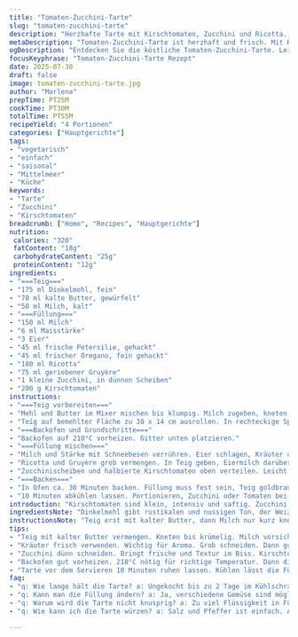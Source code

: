 ```yaml
---
title: "Tomaten-Zucchini-Tarte"
slug: "tomaten-zucchini-tarte"
description: "Herzhafte Tarte mit Kirschtomaten, Zucchini und Ricotta. Der Teig aus Dinkelmehl und Butter ist buttrig und knusprig. Füllung aus Eiern, Kräutern, Maisstärke für Bindung, Ricotta und etwas Gruyère ersetzt Feta. Zucchinischeiben bringen frische Pflanze. Abgerundet mit Basilikum und Schnittlauch. Backzeiten leicht angepasst, knusprige Kruste, saftige Füllung. Kühlzeit vor Backen reduziert. Geeignet als Hauptgericht, vegetarisch, ohne Nüsse. Nahezu mediterran, alles frisch und unkompliziert."
metaDescription: "Tomaten-Zucchini-Tarte ist herzhaft und frisch. Mit Ricotta, Zucchini und Kirschtomaten. Ideal für den Sommer mit knackiger Kruste."
ogDescription: "Entdecken Sie die köstliche Tomaten-Zucchini-Tarte. Leicht und frisch, perfekt für Sommerabende. Einfach zubereitet, ideal für Vegetarier."
focusKeyphrase: "Tomaten-Zucchini-Tarte Rezept"
date: 2025-07-30
draft: false
image: tomaten-zucchini-tarte.jpg
author: "Marlena"
prepTime: PT25M
cookTime: PT30M
totalTime: PT55M
recipeYield: "4 Portionen"
categories: ["Hauptgerichte"]
tags:
- "vegetarisch"
- "einfach"
- "saisonal"
- "Mittelmeer"
- "Küche"
keywords:
- "Tarte"
- "Zucchini"
- "Kirschtomaten"
breadcrumb: ["Home", "Recipes", "Hauptgerichte"]
nutrition: 
 calories: "320"
 fatContent: "18g"
 carbohydrateContent: "25g"
 proteinContent: "12g"
ingredients:
- "===Teig==="
- "175 ml Dinkelmehl, fein"
- "70 ml kalte Butter, gewürfelt"
- "50 ml Milch, kalt"
- "===Füllung==="
- "150 ml Milch"
- "6 ml Maisstärke"
- "3 Eier"
- "45 ml frische Petersilie, gehackt"
- "45 ml frischer Oregano, fein gehackt"
- "180 ml Ricotta"
- "75 ml geriebener Gruyère"
- "1 kleine Zucchini, in dünnen Scheiben"
- "200 g Kirschtomaten"
instructions:
- "===Teig vorbereiten==="
- "Mehl und Butter im Mixer mischen bis klumpig. Milch zugeben, kneten bis Kugel entsteht. Handflächen teilen, Teig flachdrücken zu Rechteck."
- "Teig auf bemehlter Fläche zu 38 x 14 cm ausrollen. In rechteckige Springform 33 x 12 cm drücken. Kaltstellen mindestens 20 Minuten."
- "===Backofen und Grundschritte==="
- "Backofen auf 210°C vorheizen. Gitter unten platzieren."
- "===Füllung mischen==="
- "Milch und Stärke mit Schneebesen verrühren. Eier schlagen, Kräuter unterheben. Mit Salz, Pfeffer würzen."
- "Ricotta und Gruyère grob vermengen. In Teig geben, Eiermilch darüber gießen."
- "Zucchinischeiben und halbierte Kirschtomaten oben verteilen. Leicht andrücken."
- "===Backen==="
- "In Ofen ca. 30 Minuten backen. Füllung muss fest sein, Teig goldbraun."
- "10 Minuten abkühlen lassen. Portionieren, Zucchini oder Tomaten bei Servieren entfernen falls gewünscht."
introduction: "Kirschtomaten sind klein, intensiv und saftig. Zucchini bringt milde Frische und Biss. Wird oft Kürbis zugeschrieben, mild und grün wie Sommer. Ricotta statt Feta. Geräucherter Käse ausgelassen, stattdessen leichter Gruyère für Geschmackstiefe. Dinkel im Teig, mehr Ballaststoffe, andere Textur. Milchanteil leicht gesenkt, mehr Butter. Bindemittel Maisstärke für bessere Festigkeit bei feuchter Füllung.  Gemüse frisch, Kräuter klar angekommen. Weniger Kühlzeit als üblich, schneller zum Ofen. Temperatur etwas hoch, für schnellen Ofenkick und Kruste. Hauptgericht, vegetarisch, geht auch kalt. Nicht kompliziert. Wenige Schritte, klare Zutaten, reduziert dosiert. Für Sommertage, unkompliziert in Küche. Kräftig, frisch, mit angenehmer Helligkeit im Geschmack. Schnell gemacht trotz etwas anderen Mengen."
ingredientsNote: "Dinkelmehl gibt rustikalen und nussigen Ton, der Weizen oft fehlt. Butter bleibt kalt, für knusprige Brösel, so locker. Milch nur wenig für Bindung, nicht zu viel Flüssigkeit. Zucchini in dünnen Scheiben sorgt für feine Textur, sogleich Gemüseanteil hoch. Ricotta mild, cremig, ersetzt salzigem Feta, dazu milder Gruyère für Biss. Kräuter frisch geerntet, nicht zu viel schneiden, mehr Aroma im Ganzen. Kirschtomaten halbiert, bringen Frische, saftige Knöpfe. Maisstärke, nicht Mehl, für klarere Bindung, stabilisiert Ei-Mischung. Salz nur leicht für Gaumen, Pfeffer frisch gemahlen. Zutaten präzise abwiegen hilft, keine Unruhe im Teig oder Füllung. Kaltstellen nicht zu lang, sonst bricht Teig bei Verarbeitung. Backzeit im Auge behalten, Farbe der Kruste entscheidet. Alles messbar, nichts übertrieben."
instructionsNote: "Teig erst mit kalter Butter, dann Milch nur kurz kneten, damit er elastisch und fest bleibt. Rechteck ausrollen, nicht zu dick, für gute Basis. Form mit Rand auslegen, sonst läuft Füllung raus. Backzeit 30 Minuten braucht volle Hitze. Gitter unten für gleichmäßige Hitze, Kruste wird unten knuspriger. Milch und Maisstärke vorher mischen, damit keine Klümpchen entstehen. Eier schlagen mit Kräutern vermengen, nicht zu stark rühren sonst Bläschen zeigen. Ricotta leicht einarbeiten, Käse obendrauf streuen für Karamellisierung. Gemüse locker verteilen, aber auch nicht zu dick. Nach jedem Schritt man fühlt Texturen, kann nachwürzen, wenn nötig. Abkühlen lassen, sonst zerläuft zu stark. Servieren lauwarm, Tomaten oder Zucchini im Ganzen entfernen bei Wunsch nach leichterer Version. Alles bleibt simpel, funktional, keine exzessive Technik. Ruhephasen beachten, Variation bei Kräutern möglich."
tips:
- "Teig mit kalter Butter vermengen. Kneten bis krümelig. Milch vorsichtig hinzufügen. Zu einer Kugel formen. Einzeln kann die Butter Temperatur erhöhen. Hält die Kruste knusprig. Mit Dinkelmehl, nussiger Geschmack."
- "Kräuter frisch verwenden. Wichtig für Aroma. Grob schneiden. Dann gut unter die Eiermasse mischen. Nicht zu lange rühren. Sonst Luftblasen. Für bessere Bindung die Maisstärke in Milch rühren."
- "Zucchini dünn schneiden. Bringt frische und Textur im Biss. Kirschtomaten halbieren. Unter die Füllung streuen, schön auslegen. Menge gleichmäßig verteilen. Verstärkt Saftigkeit der Tarte."
- "Backofen gut vorheizen. 210°C nötig für richtige Temperatur. Dann die Tarte knusprig backen. 30 Minuten. Gitterrost ganz unten. Das sorgt zusätzlich für gleichmäßige Hitze."
- "Tarte vor dem Servieren 10 Minuten ruhen lassen. Kühlen lässt die Füllung fester werden. Warm servieren für beste Aroma. Tomaten können entfernt werden, wenn gewünscht. Unkompliziert aber lecker."
faq:
- "q: Wie lange hält die Tarte? a: Ungekocht bis zu 2 Tage im Kühlschrank. Besser frisch. Gekocht kann 3-4 Tage bleiben. Abgedeckt aufbewahren, dann bleibt die Kruste knusprig. Alternativen sind einfrieren."
- "q: Kann man die Füllung ändern? a: Ja, verschiedene Gemüse sind möglich. Paprika oder Spinat gehen gut. Mit anderen Käsesorten kann man Variationen schaffen. Achten auf die Feuchtigkeit."
- "q: Warum wird die Tarte nicht knusprig? a: Zu viel Flüssigkeit in Füllung. Zucchini gut vorbereiten, abtropfen lassen. Richter Teig ausrollen. Nicht zu dick, sonst wird’s weich."
- "q: Wie kann ich die Tarte würzen? a: Salz und Pfeffer ist einfach. Aber auch Muskatnuss für Fülle. Kräuter können variieren, Thymian oder Rosmarin sind top. Mehr Geschmack, einfacher Wechsel."

---
```

